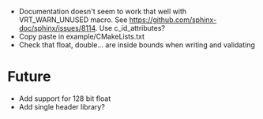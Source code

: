 * Documentation doesn't seem to work that well with VRT_WARN_UNUSED macro. See https://github.com/sphinx-doc/sphinx/issues/8114. Use c_id_attributes?
* Copy paste in example/CMakeLists.txt
* Check that float, double... are inside bounds when writing and validating

# Future
* Add support for 128 bit float
* Add single header library?
